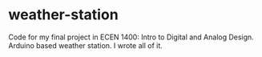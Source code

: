 # weather-station
Code for my final project in ECEN 1400: Intro to Digital and Analog Design.
Arduino based weather station.
I wrote all of it.
